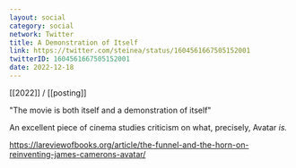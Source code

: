 ```yaml
---
layout: social
category: social
network: Twitter
title: A Demonstration of Itself
link: https://twitter.com/steinea/status/1604561667505152001
twitterID: 1604561667505152001
date: 2022-12-18
---
```


[[2022]] / [[posting]]

"The movie is both itself and a demonstration of itself"

An excellent piece of cinema studies criticism on what, precisely, Avatar *is.*

<https://lareviewofbooks.org/article/the-funnel-and-the-horn-on-reinventing-james-camerons-avatar/>

